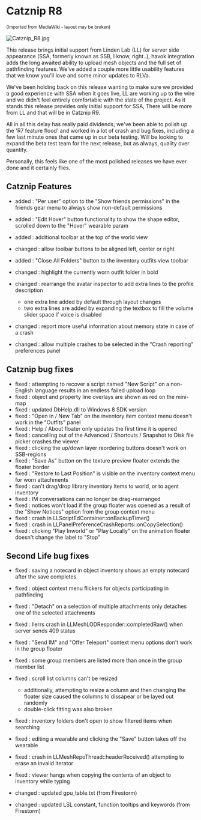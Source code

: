 # Catznip R8

<sup>(Imported from MediaWiki - layout may be broken)</sup>

![Catznip_R8.jpg](Catznip_R8.jpg)

This release brings initial support from Linden Lab (LL) for server side appearance (SSA, formerly known as SSB, I know, right..), havok integration adds the long awaited ability to upload mesh objects and the full set of pathfinding features. We've added a couple more little usability features that we know you'll love and some minor updates to RLVa.

We've been holding back on this release wanting to make sure we provided a good experience with SSA when it goes live, LL are working up to the wire and we didn't feel entirely comfortable with the state of the project. As it stands this release provides only initial support for SSA, There will be more from LL and that will be in Catznip R9.

All in all this delay has really paid dividends; we've been able to polish up the 'R7 feature flood' and worked in a lot of crash and bug fixes, including a few last minute ones that came up in our beta testing. Will be looking to expand the beta test team for the next release, but as always, quality over quantity.

Personally, this feels like one of the most polished releases we have ever done and it certainly flies.

## Catznip Features
* added : "Per user" option to the "Show friends permissions" in the friends gear menu to always show non-default permissions
* added : "Edit Hover" button functionality to show the shape editor, scrolled down to the "Hover" wearable param
* added : additional toolbar at the top of the world view
* changed : allow toolbar buttons to be aligned left, center or right

* added : "Close All Folders" button to the inventory outfits view toolbar
* changed : highlight the currently worn outfit folder in bold
* changed : rearrange the avatar inspector to add extra lines to the profile description
	* one extra line added by default through layout changes
	* two extra lines are added by expanding the textbox to fill the volume slider space if voice is disabled
* changed : report more useful information about memory state in case of a crash
* changed : allow multiple crashes to be selected in the "Crash reporting" preferences panel

## Catznip bug fixes
* fixed : attempting to recover a script named "New Script" on a non-English language results in an endless failed upload loop
* fixed : object and property line overlays are shown as red on the mini-map
* fixed : updated DbHelp.dll to Windows 8 SDK version
* fixed : "Open in / New Tab" on the inventory item context menu doesn't work in the "Outfits" panel
* fixed : Help / About floater only updates the first time it is opened
* fixed : cancelling out of the Advanced / Shortcuts / Snapshot to Disk file picker crashes the viewer
* fixed : clicking the up/down layer reordering buttons doesn't work on SSB-regions
* fixed : "Save As" button on the texture preview floater extends the floater border
* fixed : "Restore to Last Position" is visible on the inventory context menu for worn attachments
* fixed : can't drag/drop library inventory items to world, or to agent inventory
* fixed : IM conversations can no longer be drag-rearranged
* fixed : notices won't load if the group floater was opened as a result of the "Show Notices" option from the group context menu
* fixed : crash in LLScriptEdContainer::onBackupTimer()
* fixed : crash in LLPanelPreferenceCrashReports::onCopySelection()
* fixed : clicking  "Play Inworld" or "Play Locally" on the animation floater doesn't change the label to "Stop"

## Second Life bug fixes
* fixed : saving a notecard in object inventory shows an empty notecard after the save completes
* fixed : object context menu flickers for objects participating in pathfinding
* fixed : "Detach" on a selection of multiple attachments only detaches one of the selected attachments
* fixed : llerrs crash in LLMeshLODResponder::completedRaw() when server sends 409 status
* fixed : "Send IM" and "Offer Teleport" context menu options don't work in the group floater
* fixed : some group members are listed more than once in the group member list
* fixed : scroll list columns can't be resized
	* additionally, attempting to resize a column and then changing the floater size caused the columns to dissapear or be layed out randomly
	* double-click fitting was also broken
* fixed : inventory folders don't open to show filtered items when searching
* fixed : editing a wearable and clicking the "Save" button takes off the wearable
* fixed : crash in LLMeshRepoThread::headerReceived() attempting to erase an invalid iterator
* fixed : viewer hangs when copying the contents of an object to inventory while typing

* changed : updated gpu_table.txt (from Firestorm)
* changed : updated LSL constant, function tooltips and keywords (from Firestorm)
